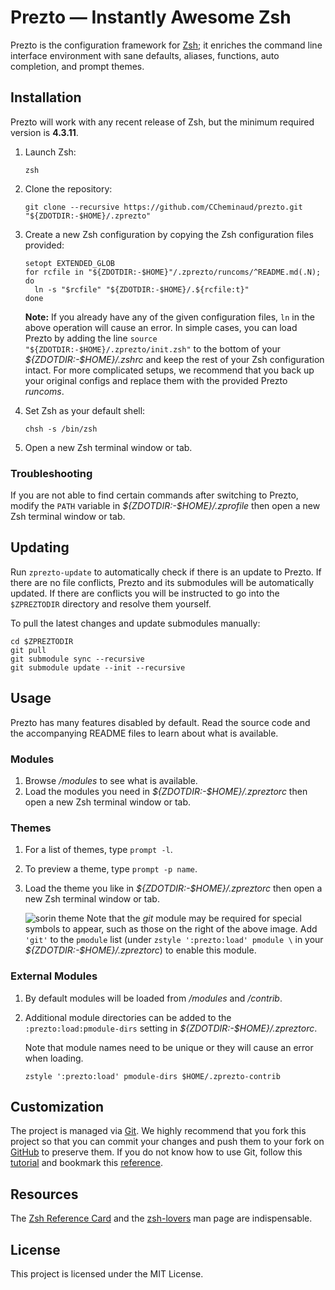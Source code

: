# Prezto — Instantly Awesome Zsh

Prezto is the configuration framework for [Zsh][1]; it enriches the command line
interface environment with sane defaults, aliases, functions, auto completion,
and prompt themes.

## Installation

Prezto will work with any recent release of Zsh, but the minimum required
version is **4.3.11**.

1.  Launch Zsh:

    ```console
    zsh
    ```

2.  Clone the repository:

    ```console
    git clone --recursive https://github.com/CCheminaud/prezto.git "${ZDOTDIR:-$HOME}/.zprezto"
    ```

3.  Create a new Zsh configuration by copying the Zsh configuration files
    provided:

    ```console
    setopt EXTENDED_GLOB
    for rcfile in "${ZDOTDIR:-$HOME}"/.zprezto/runcoms/^README.md(.N); do
      ln -s "$rcfile" "${ZDOTDIR:-$HOME}/.${rcfile:t}"
    done
    ```

    **Note:** If you already have any of the given configuration files, `ln` in
    the above operation will cause an error. In simple cases, you can load
    Prezto by adding the line `source "${ZDOTDIR:-$HOME}/.zprezto/init.zsh"` to
    the bottom of your _${ZDOTDIR:-$HOME}/.zshrc_ and keep the rest of your Zsh
    configuration intact. For more complicated setups, we recommend that you
    back up your original configs and replace them with the provided Prezto
    _runcoms_.

4.  Set Zsh as your default shell:

    ```console
    chsh -s /bin/zsh
    ```

5.  Open a new Zsh terminal window or tab.

### Troubleshooting

If you are not able to find certain commands after switching to Prezto, modify
the `PATH` variable in _${ZDOTDIR:-$HOME}/.zprofile_ then open a new Zsh
terminal window or tab.

## Updating

Run `zprezto-update` to automatically check if there is an update to Prezto.
If there are no file conflicts, Prezto and its submodules will be automatically
updated. If there are conflicts you will be instructed to go into the
`$ZPREZTODIR` directory and resolve them yourself.

To pull the latest changes and update submodules manually:

```console
cd $ZPREZTODIR
git pull
git submodule sync --recursive
git submodule update --init --recursive
```

## Usage

Prezto has many features disabled by default. Read the source code and the
accompanying README files to learn about what is available.

### Modules

1.  Browse _/modules_ to see what is available.
2.  Load the modules you need in _${ZDOTDIR:-$HOME}/.zpreztorc_ then open a new
    Zsh terminal window or tab.

### Themes

1.  For a list of themes, type `prompt -l`.
2.  To preview a theme, type `prompt -p name`.
3.  Load the theme you like in _${ZDOTDIR:-$HOME}/.zpreztorc_ then open a new
    Zsh terminal window or tab.

    ![sorin theme][2]
    Note that the _git_ module may be required for special symbols to appear,
    such as those on the right of the above image. Add `'git'` to the `pmodule`
    list (under `zstyle ':prezto:load' pmodule \` in your
    _${ZDOTDIR:-$HOME}/.zpreztorc_) to enable this module.

### External Modules

1.  By default modules will be loaded from _/modules_ and _/contrib_.
2.  Additional module directories can be added to the
    `:prezto:load:pmodule-dirs` setting in _${ZDOTDIR:-$HOME}/.zpreztorc_.

    Note that module names need to be unique or they will cause an error when
    loading.

    ```console
    zstyle ':prezto:load' pmodule-dirs $HOME/.zprezto-contrib
    ```

## Customization

The project is managed via [Git][3]. We highly recommend that you fork this
project so that you can commit your changes and push them to your fork on
[GitHub][4] to preserve them. If you do not know how to use Git, follow this
[tutorial][5] and bookmark this [reference][6].

## Resources

The [Zsh Reference Card][7] and the [zsh-lovers][8] man page are indispensable.

## License

This project is licensed under the MIT License.

[1]: https://www.zsh.org
[2]: https://i.imgur.com/nrGV6pg.png "sorin theme"
[3]: https://git-scm.com
[4]: https://github.com
[5]: https://gitimmersion.com
[6]: https://git.github.io/git-reference/
[7]: http://www.bash2zsh.com/zsh_refcard/refcard.pdf
[8]: https://grml.org/zsh/zsh-lovers.html
